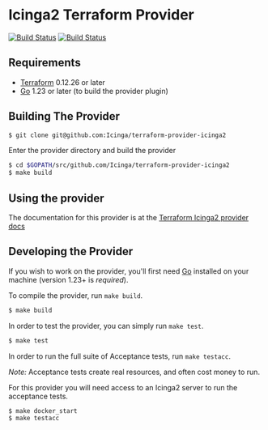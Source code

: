 Icinga2 Terraform Provider
==================

[![Build Status](https://github.com/Icinga/terraform-provider-icinga2/actions/workflows/unit-tests.yml/badge.svg)](https://github.com/Icinga/terraform-provider-icinga2/actions/workflows/unit-tests.yml/badge.svg)
[![Build Status](https://github.com/Icinga/terraform-provider-icinga2/actions/workflows/acceptance-tests.yml/badge.svg)](https://github.com/Icinga/terraform-provider-icinga2/actions/workflows/acceptance-tests.yml/badge.svg)

Requirements
------------

-	[Terraform](https://www.terraform.io/downloads.html) 0.12.26 or later
-	[Go](https://golang.org/doc/install) 1.23 or later (to build the provider plugin)

Building The Provider
---------------------

```sh
$ git clone git@github.com:Icinga/terraform-provider-icinga2
```

Enter the provider directory and build the provider

```sh
$ cd $GOPATH/src/github.com/Icinga/terraform-provider-icinga2
$ make build
```

Using the provider
----------------------
The documentation for this provider is at the [Terraform Icinga2 provider docs](https://www.terraform.io/docs/providers/icinga2/)

Developing the Provider
---------------------------

If you wish to work on the provider, you'll first need [Go](http://www.golang.org) installed on your machine (version 1.23+ is *required*).

To compile the provider, run `make build`.

```sh
$ make build
```

In order to test the provider, you can simply run `make test`.

```sh
$ make test
```

In order to run the full suite of Acceptance tests, run `make testacc`.

*Note:* Acceptance tests create real resources, and often cost money to run.

For this provider you will need access to an Icinga2 server to run the acceptance tests.

```sh
$ make docker_start
$ make testacc
```
